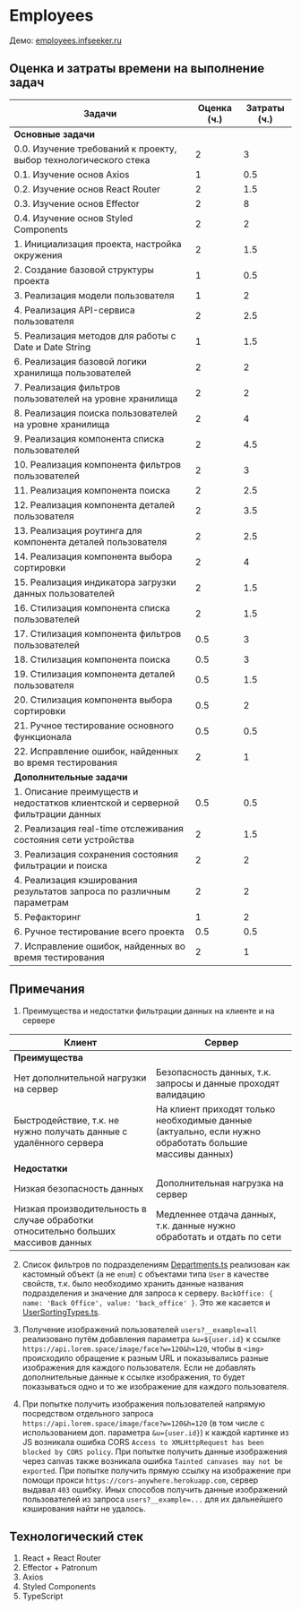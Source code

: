 # Employees
Демо: [employees.infseeker.ru](https://employees.infseeker.ru)

## Оценка и затраты времени на выполнение задач
| Задачи | Оценка (ч.) | Затраты (ч.) |
| ------ | ------ | ------ |
| **Основные задачи** | | |
| 0.0. Изучение требований к проекту, выбор технологического стека | 2 | 3 |
| 0.1. Изучение основ Axios  | 1 | 0.5 |
| 0.2. Изучение основ React Router  | 2 | 1.5 |
| 0.3. Изучение основ Effector  | 2 | 8 |
| 0.4. Изучение основ Styled Components  | 2 | 2 |
| 1. Инициализация проекта, настройка окружения | 2 | 1.5 |
| 2. Создание базовой структуры проекта | 1 | 0.5 |
| 3. Реализация модели пользователя | 1 | 2 |
| 4. Реализация API-сервиса пользователя | 2 | 2.5 |
| 5. Реализация методов для работы с Date и Date String | 1 | 1.5 |
| 6. Реализация базовой логики хранилища пользователей | 2 | 2 |
| 7. Реализация фильтров пользователей на уровне хранилища | 2 | 2 |
| 8. Реализация поиска пользователей на уровне хранилища | 2 | 4 |
| 9. Реализация компонента списка пользователей  | 2 | 4.5 |
| 10. Реализация компонента фильтров пользователей | 2 | 3 |
| 11. Реализация компонента поиска | 2 | 2.5 |
| 12. Реализация компонента деталей пользователя | 2 | 3.5 |
| 13. Реализация роутинга для компонента деталей пользователя | 2 | 2.5 |
| 14. Реализация компонента выбора сортировки | 2 | 4 |
| 15. Реализация индикатора загрузки данных пользователей | 2 | 1.5 |
| 16. Стилизация компонента списка пользователей | 2 | 1.5 |
| 17. Стилизация компонента фильтров пользователей | 0.5 | 3 |
| 18. Стилизация компонента поиска | 0.5 | 3 |
| 19. Стилизация компонента деталей пользователя | 0.5 | 1.5 |
| 20. Стилизация компонента выбора сортировки | 0.5 | 2 |
| 21. Ручное тестирование основного функционала | 0.5 | 0.5 |
| 22. Исправление ошибок, найденных во время тестирования | 2 | 1 |
| **Дополнительные задачи** | | |
| 1. Описание преимуществ и недостатков клиентской и серверной фильтрации данных | 0.5 | 0.5 |
| 2. Реализация real-time отслеживания состояния сети устройства | 2 | 1.5 |
| 3. Реализация сохранения состояния фильтрации и поиска | 2 | 2 |
| 4. Реализация кэширования результатов запроса по различным параметрам | 2 | 2 |
| 5. Рефакторинг | 1 | 2 |
| 6. Ручное тестирование всего проекта | 0.5 | 0.5 |
| 7. Исправление ошибок, найденных во время тестирования | 2 | 1 |

## Примечания
1. Преимущества и недостатки фильтрации данных на клиенте и на сервере

| Клиент | Сервер |
| ------ | ------ |
| **Преимущества** | |
| Нет дополнительной нагрузки на сервер | Безопасность данных, т.к. запросы и данные проходят валидацию |
| Быстродействие, т.к. не нужно получать данные с удалённого сервера | На клиент приходят только необходимые данные (актуально, если нужно обработать большие массивы данных) |
| **Недостатки** | |
| Низкая безопасность данных | Дополнительная нагрузка на сервер |
| Низкая производительность в случае обработки относительно больших массивов данных | Медленнее отдача данных, т.к. данные нужно обработать и отдать по сети |

2. Список фильтров по подразделениям [Departments.ts](https://github.com/infseeker/kode-team/blob/master/src/enums/Departments.ts) реализован как кастомный объект (а не ``enum``) с объектами типа ``User`` в качестве свойств, т.к. было необходимо хранить данные названия подразделения и значение для запроса к серверу. ``BackOffice: { name: 'Back Office', value: 'back_office' }``. Это же касается и [UserSortingTypes.ts](https://github.com/infseeker/kode-team/blob/master/src/enums/UserSortingTypes.ts).

3. Получение изображений пользователей ``users?__example=all`` реализовано путём добавления параметра ``&u=${user.id}`` к ссылке ``https://api.lorem.space/image/face?w=120&h=120``, чтобы в ``<img>`` происходило обращение к разным URL и показывались разные изображения для каждого пользователя. Если не добавлять дополнительные данные к ссылке изображения, то будет показываться одно и то же изображение для каждого пользователя.

4. При попытке получить изображения пользователей напрямую посредством отдельного запроса ``https://api.lorem.space/image/face?w=120&h=120`` (в том числе с использованием доп. параметра ``&u={user.id}``) к каждой картинке из JS возникала ошибка CORS ``Access to XMLHttpRequest has been blocked by CORS policy``. При попытке получить данные изображения через canvas также возникала ошибка ``Tainted canvases may not be exported``. При попытке получить прямую ссылку на изображение при помощи прокси ``https://cors-anywhere.herokuapp.com``, сервер выдавал ``403`` ошибку. Иных способов получить данные изображений пользователей из запроса ``users?__example=...`` для их дальнейшего кэширования найти не удалось.

## Технологический стек
1. React + React Router
2. Effector + Patronum
3. Axios
4. Styled Components
5. TypeScript
